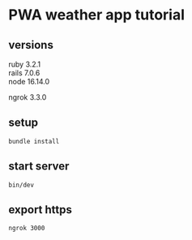 # PWA weather app tutorial
## versions
ruby 3.2.1  
rails 7.0.6  
node 16.14.0  

ngrok 3.3.0

## setup
```
bundle install
```

## start server
```
bin/dev
```

## export https
```
ngrok 3000
```
